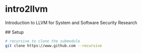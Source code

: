 # intro2llvm
Introduction to LLVM for System and Software Security Research

## Setup

```sh
# recursive to clone the submodule
git clone https://www.github.com --recursive
```